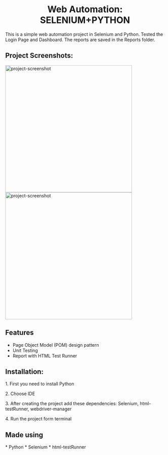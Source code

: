 <h1 id="title" align="center">Web Automation: SELENIUM+PYTHON</h1>
<p id="description">This is a simple web automation project in Selenium and Python. Tested the Login Page and Dashboard. The reports are saved in the Reports folder. </p>

<h2>Project Screenshots:</h2>

<img src="Web_Automation_Selenium_Python/Screenshots/Project_Structure.PNG" alt="project-screenshot" width="400" height="400/">

<img src="Web_Automation_Selenium_Python/Screenshots/project2.PNG" alt="project-screenshot" width="400" height="400/">

<h2> Features</h2>

*   Page Object Model (POM) design pattern
*   Unit Testing
*   Report with HTML Test Runner

<h2>Installation:</h2>

<p>1. First you need to install Python</p>

<p>2. Choose IDE</p>

<p>3. After creating the project add these dependencies: Selenium, html-testRunner, webdriver-manager</p>

<p>4. Run the project form terminal</p>

  
  
<h2>Made using</h2>
*   Python
*   Selenium
*   html-testRunner
